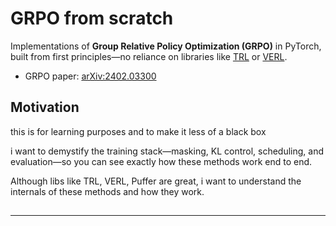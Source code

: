 # GRPO from scratch 

Implementations of **Group Relative Policy Optimization (GRPO)** in PyTorch, built from first principles—no reliance on libraries like [TRL](https://github.com/huggingface/trl) or [VERL](https://github.com/volcengine/verl). 

- GRPO paper: [arXiv:2402.03300](https://arxiv.org/abs/2402.03300)

## Motivation

this is for learning purposes and to make it less of a black box

i want to demystify the training stack—masking, KL control, scheduling, and evaluation—so you can see exactly how these methods work end to end.

Although libs like TRL, VERL, Puffer are great, i want to understand the internals of these methods and how they work.

## 

---
